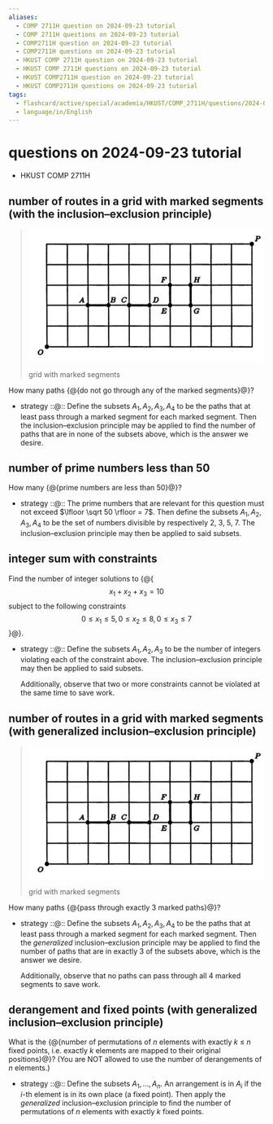 ```yaml
---
aliases:
  - COMP 2711H question on 2024-09-23 tutorial
  - COMP 2711H questions on 2024-09-23 tutorial
  - COMP2711H question on 2024-09-23 tutorial
  - COMP2711H questions on 2024-09-23 tutorial
  - HKUST COMP 2711H question on 2024-09-23 tutorial
  - HKUST COMP 2711H questions on 2024-09-23 tutorial
  - HKUST COMP2711H question on 2024-09-23 tutorial
  - HKUST COMP2711H questions on 2024-09-23 tutorial
tags:
  - flashcard/active/special/academia/HKUST/COMP_2711H/questions/2024-09-23/tutorial
  - language/in/English
---
```


# questions on 2024-09-23 tutorial

- HKUST COMP 2711H

## number of routes in a grid with marked segments (with the inclusion–exclusion principle)

> ![grid with marked segments](attachments/2024-09-23%20tutorial%20grid.png)
>
> grid with marked segments

How many paths {@{do not go through any of the marked segments}@}? <!--SR:!2025-09-05,228,310-->

- strategy ::@:: Define the subsets $A_1, A_2, A_3, A_4$ to be the paths that at least pass through a marked segment for each marked segment. Then the inclusion–exclusion principle may be applied to find the number of paths that are in none of the subsets above, which is the answer we desire. <!--SR:!2027-12-25,885,330!2028-01-23,912,330-->

## number of prime numbers less than 50

How many {@{prime numbers are less than 50}@}? <!--SR:!2025-11-25,312,330-->

- strategy ::@:: The prime numbers that are relevant for this question must not exceed $\lfloor \sqrt 50 \rfloor = 7$. Then define the subsets $A_1, A_2, A_3, A_4$ to be the set of numbers divisible by respectively 2, 3, 5, 7. The inclusion–exclusion principle may then be applied to said subsets. <!--SR:!2025-10-28,287,330!2025-08-31,223,310-->

## integer sum with constraints

Find the number of integer solutions to {@{$$x_1 + x_2 + x_3 = 10$$ subject to the following constraints $$0 \le x_1 \le 5, 0 \le x_2 \le 8, 0 \le x_3 \le 7$$}@}. <!--SR:!2025-08-14,212,310-->

- strategy ::@:: Define the subsets $A_1, A_2, A_3$ to be the number of integers violating each of the constraint above. The inclusion–exclusion principle may then be applied to said subsets. <p> Additionally, observe that two or more constraints cannot be violated at the same time to save work. <!--SR:!2025-11-25,312,330!2027-01-27,605,310-->

## number of routes in a grid with marked segments (with generalized inclusion–exclusion principle)

> ![grid with marked segments](attachments/2024-09-23%20tutorial%20grid.png)
>
> grid with marked segments

How many paths {@{pass through exactly 3 marked paths}@}? <!--SR:!2025-11-26,310,330-->

- strategy ::@:: Define the subsets $A_1, A_2, A_3, A_4$ to be the paths that at least pass through a marked segment for each marked segment. Then the _generalized_ inclusion–exclusion principle may be applied to find the number of paths that are in exactly 3 of the subsets above, which is the answer we desire. <p> Additionally, observe that no paths can pass through all 4 marked segments to save work. <!--SR:!2025-07-27,214,310!2027-12-27,887,330-->

## derangement and fixed points (with generalized inclusion–exclusion principle)

What is the {@{number of permutations of _n_ elements with exactly _k_ ≤ _n_ fixed points, i.e. exactly _k_ elements are mapped to their original positions}@}? (You are NOT allowed to use the number of derangements of _n_ elements.) <!--SR:!2025-10-27,286,330-->

- strategy ::@:: Define the subsets $A_1, \ldots, A_n$. An arrangement is in $A_i$ if the $i$-th element is in its own place (a fixed point). Then apply the _generalized_ inclusion–exclusion principle to find the number of permutations of _n_ elements with exactly _k_ fixed points. <!--SR:!2025-08-28,223,310!2025-07-26,213,310-->

